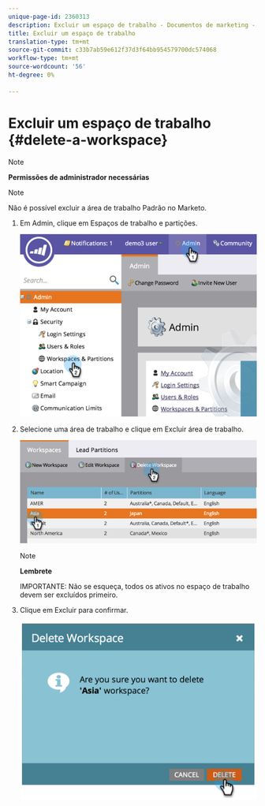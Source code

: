```yaml
---
unique-page-id: 2360313
description: Excluir um espaço de trabalho - Documentos de marketing - Documentação do produto
title: Excluir um espaço de trabalho
translation-type: tm+mt
source-git-commit: c33b7ab59e612f37d3f64bb954579700dc574068
workflow-type: tm+mt
source-wordcount: '56'
ht-degree: 0%

---
```



# Excluir um espaço de trabalho {#delete-a-workspace}

>[!NOTE]
>
>**Permissões de administrador necessárias**

>[!NOTE]
>
>Não é possível excluir a área de trabalho Padrão no Marketo.

1. Em Admin, clique em Espaços de trabalho e partições.

   ![](assets/image2014-9-17-11-3a56-3a34.png)

1. Selecione uma área de trabalho e clique em Excluir área de trabalho.

   ![](assets/image2014-9-17-11-3a56-3a50.png)

   >[!NOTE]
   >
   >**Lembrete**
   >
   >IMPORTANTE: Não se esqueça, todos os ativos no espaço de trabalho devem ser excluídos primeiro.

1. Clique em Excluir para confirmar.

   ![](assets/image2014-9-17-11-3a57-3a1.png)

